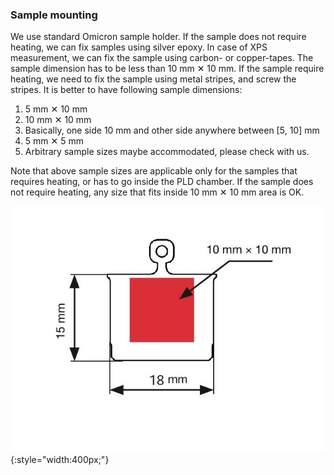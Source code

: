 ### Sample mounting

We use standard Omicron sample holder. If the sample does not require heating,
we can fix samples using silver epoxy. In case of XPS measurement, we can fix
the sample using carbon- or copper-tapes. The sample dimension has to be less
than 10&nbsp;mm ✕ 10&nbsp;mm. If the sample require heating, we need to fix the
sample using metal stripes, and screw the stripes. It is better to have
following sample dimensions:

1. 5&nbsp;mm ✕ 10&nbsp;mm
2. 10&nbsp;mm ✕ 10&nbsp;mm
3. Basically, one side 10&nbsp;mm and other side anywhere between [5, 10]&nbsp;mm
4. 5&nbsp;mm ✕ 5&nbsp;mm
5. Arbitrary sample sizes maybe accommodated, please check with us.

Note that above sample sizes are applicable only for the samples that requires
heating, or has to go inside the PLD chamber. If the sample does not require
heating, any size that fits inside 10&nbsp;mm ✕ 10&nbsp;mm area is OK.

![Omicron sample holder](img/sample-holder.jpg){:style="width:400px;"}

